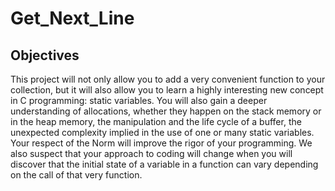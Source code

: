 # Get_Next_Line

## Objectives ##

This project will not only allow you to add a very convenient function to your collection, but it will also allow you to learn a highly interesting new concept in C programming: static variables.
You will also gain a deeper understanding of allocations, whether they happen on the stack memory or in the heap memory, the manipulation and the life cycle of a buffer, the unexpected complexity implied in the use of one or many static variables.
Your respect of the Norm will improve the rigor of your programming. We also suspect that your approach to coding will change when you will discover that the initial state of a variable in a function can vary depending on the call of that very function.

